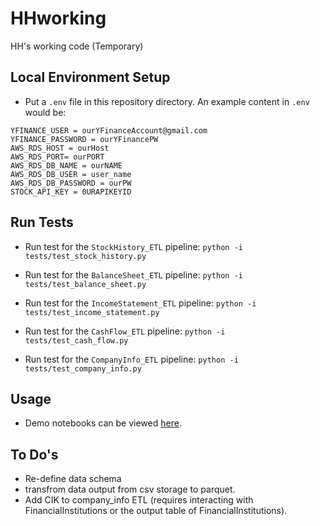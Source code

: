 # HHworking
HH's working code (Temporary)

## Local Environment Setup

- Put a `.env` file in this repository directory. An example content in `.env` would be:
```
YFINANCE_USER = ourYFinanceAccount@gmail.com
YFINANCE_PASSWORD = ourYFinancePW
AWS_RDS_HOST = ourHost
AWS_RDS_PORT= ourPORT
AWS_RDS_DB_NAME = ourNAME
AWS_RDS_DB_USER = user_name
AWS_RDS_DB_PASSWORD = ourPW
STOCK_API_KEY = 0URAPIKEYID
```
  

## Run Tests

- Run test for the `StockHistory_ETL` pipeline:
  `python -i tests/test_stock_history.py`

- Run test for the `BalanceSheet_ETL` pipeline:
  `python -i tests/test_balance_sheet.py`

- Run test for the `IncomeStatement_ETL` pipeline:
  `python -i tests/test_income_statement.py`

- Run test for the `CashFlow_ETL` pipeline:
  `python -i tests/test_cash_flow.py`

- Run test for the `CompanyInfo_ETL` pipeline:
  `python -i tests/test_company_info.py`

## Usage

- Demo notebooks can be viewed [here](./notebooks/demo/). 

## To Do's

- Re-define data schema
- transfrom data output from csv storage to parquet.
- Add CIK to company_info ETL (requires interacting with FinancialInstitutions or the output table of FinancialInstitutions). 


